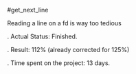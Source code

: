 #get_next_line

Reading a line on a fd is way too tedious

. Actual Status: Finished.

. Result: 112% (already corrected for 125%)

. Time spent on the project: 13 days.
